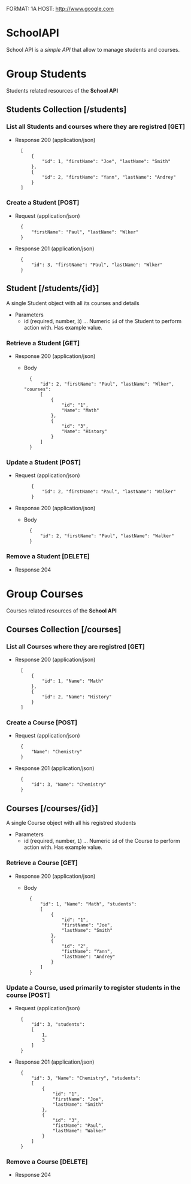 FORMAT: 1A
HOST: http://www.google.com

# SchoolAPI
School API is a *simple API* that allow to manage students and courses.

# Group Students
Students related resources of the **School API**

## Students Collection [/students]
### List all Students and courses where they are registred [GET]
+ Response 200 (application/json)

        [
            {
                "id": 1, "firstName": "Joe", "lastName": "Smith"
            },
            {
                "id": 2, "firstName": "Yann", "lastName": "Andrey"
            }
        ]

### Create a Student [POST]
+ Request (application/json)

        {
            "firstName": "Paul", "lastName": "Wlker"
        }

+ Response 201 (application/json)

        {
            "id": 3, "firstName": "Paul", "lastName": "Wlker"
        }

## Student [/students/{id}]
A single Student object with all its courses and details

+ Parameters
    + id (required, number, `3`) ... Numeric `id` of the Student to perform action with. Has example value.

### Retrieve a Student [GET]
+ Response 200 (application/json)
    + Body

            {
                "id": 2, "firstName": "Paul", "lastName": "Wlker", "courses":
                [
                    {
                        "id": "1",
                        "Name": "Math"
                    },
                    {
                        "id": "3",
                        "Name": "History"
                    }
                ]
            }

### Update a Student [POST]
+ Request (application/json)

            {
                "id": 2, "firstName": "Paul", "lastName": "Walker"
            }

+ Response 200 (application/json)
    + Body
    
            {
                "id": 2, "firstName": "Paul", "lastName": "Walker"
            }

### Remove a Student [DELETE]
+ Response 204


# Group Courses
Courses related resources of the **School API**

## Courses Collection [/courses]
### List all Courses where they are registred [GET]
+ Response 200 (application/json)

        [
            {
                "id": 1, "Name": "Math"
            },
            {
                "id": 2, "Name": "History"
            }
        ]

### Create a Course [POST]
+ Request (application/json)

        {
            "Name": "Chemistry"
        }

+ Response 201 (application/json)

        {
            "id": 3, "Name": "Chemistry"
        }

## Courses [/courses/{id}]
A single Course object with all his registred students

+ Parameters
    + id (required, number, `1`) ... Numeric `id` of the Course to perform action with. Has example value.

### Retrieve a Course [GET]
+ Response 200 (application/json)
    + Body

            {
                "id": 1, "Name": "Math", "students":
                [
                    {
                        "id": "1",
                        "firstName": "Joe",
                        "lastName": "Smith"
                    },
                    {
                        "id": "2",
                        "fistName": "Yann",
                        "lastName": "Andrey"
                    }
                ]
            }

### Update a Course, used primarily to register students in the course [POST]
+ Request (application/json)

        {
            "id": 3, "students":
            [
                1,
                3
            ]
        }

+ Response 201 (application/json)

        {
            "id": 3, "Name": "Chemistry", "students":
            [
                {
                    "id": "1",
                    "firstName": "Joe",
                    "lastName": "Smith"
                },
                {
                    "id": "3",
                    "fistName": "Paul",
                    "lastName": "Walker"
                }
            ]
        }


### Remove a Course [DELETE]
+ Response 204
